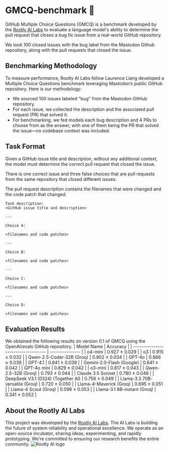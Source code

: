 
# GMCQ-benchmark 🧪
GitHub Multiple Choice Questions (GMCQ) is a benchmark developed by the [Rootly AI Labs](https://labs.rootly.ai/) to evaluate a language model's ability to determine the pull request that closes a bug fix issue from a real-world GitHub repository.

We took 100 closed issues with the bug label from the Mastodon Github repository, along with the pull requests that closed the issue. 

## Benchmarking Methodology

To measure performance, Rootly AI Labs fellow Laurence Liang developed a Multiple Choice Questions benchmark leveraging Mastodon’s public GitHub repository. Here is our methodology:

-   We sourced 100 issues labeled "bug" from the Mastodon GitHub repository.
-   For each issue, we collected the description and the associated pull request (PR) that solved it.
-   For benchmarking, we fed models each bug description and 4 PRs to choose from as the answer, with one of them being the PR that solved the issue—no codebase context was included.

## Task Format

Given a GitHub issue title and description, without any additional context, the model must determine the correct pull request that closed the issue.

There is one correct issue and three false choices that are pull requests from the same repository that closed different issues.

The pull request description contains the filenames that were changed and the code patch that changed.

```
Task description:
<GitHub issue title and description>

---

Choice A:

<filenames and code patches>

---

Choice B:

<filenames and code patches>

---

Choice C:

<filenames and code patches>

---

Choice D:

<filenames and code patches>

```

## Evaluation Results

We obtained the following results on version 0.1 of GMCQ using the OpenAI/evals GitHub repository.
| Model Name                          | Accuracy        |
| ----------------------------------- | --------------- |
| o4-mini                             | 0.927 ± 0.029   |
| o3                                  | 0.915 ± 0.032   |
| Qwen-2.5-Coder-32B (Groq)           | 0.902 ± 0.034   |
| GPT-4o                              | 0.866 ± 0.039   |
| GPT-4.1                             | 0.841 ± 0.039   |
| Gemini-2.0-Flash (Google)           | 0.841 ± 0.042   |
| GPT-4o mini                         | 0.829 ± 0.042   |
| o3-mini                             | 0.817 ± 0.043   |
| Qwen-2.5-32B (Groq)                 | 0.793 ± 0.044   |
| Claude 3.5 Sonnet                   | 0.780 ± 0.048   |
| DeepSeek V3.1 (0324) (Together AI)  | 0.756 ± 0.049   |
| Llama-3.3 70B-versatile (Groq)      | 0.720 ± 0.050   |
| Llama-4-Maverick (Groq)             | 0.695 ± 0.051   |
| Llama-4 Scout (Groq)                | 0.598 ± 0.053   |
| Llama-3.1 8B-instant (Groq)         | 0.341 ± 0.052   |


## About the Rootly AI Labs
This project was developed by the [Rootly AI Labs](https://labs.rootly.ai/). The AI Labs is building the future of system reliability and operational excellence. We operate as an open-source incubator, sharing ideas, experimenting, and rapidly prototyping. We're committed to ensuring our research benefits the entire community.
![Rootly AI logo](https://github.com/Rootly-AI-Labs/EventOrOutage/raw/main/rootly-ai.png)
